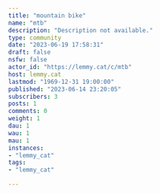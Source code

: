 ```yaml
---
title: "mountain bike" 
name: "mtb"
description: "Description not available."
type: community
date: "2023-06-19 17:58:31"
draft: false
nsfw: false
actor_id: "https://lemmy.cat/c/mtb"
host: lemmy.cat
lastmod: "1969-12-31 19:00:00"
published: "2023-06-14 23:20:05"
subscribers: 3
posts: 1
comments: 0
weight: 1
dau: 1
wau: 1
mau: 1
instances:
- "lemmy_cat"
tags: 
- "lemmy_cat"

---
```

